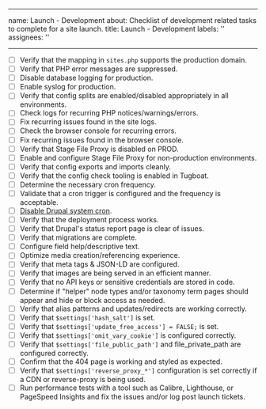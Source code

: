 <!-- ### PORT THIS INTO A K8S DEPLOYED SERVICE ### -->
---
name: Launch - Development
about: Checklist of development related tasks to complete for a site launch.
title: Launch - Development
labels: ''
assignees: ''

---

<!-- Please check off line-items as they are completed and leave notes if necessary. -->
<!-- If an item is not relevant to this project, [strike it out](https://docs.github.com/en/github/writing-on-github/basic-writing-and-formatting-syntax#styling-text) -->
<!-- (e.g. `~~Not relevant item~~`) or remove it. If child tickets are created for -->
<!-- any line-item, please update this description to include references to them. -->

- [ ] Verify that the mapping in `sites.php` supports the production domain.
- [ ] Verify that PHP error messages are suppressed.
- [ ] Disable database logging for production.
- [ ] Enable syslog for production.
- [ ] Verify that config splits are enabled/disabled appropriately in all environments.
- [ ] Check logs for recurring PHP notices/warnings/errors.
- [ ] Fix recurring issues found in the site logs.
- [ ] Check the browser console for recurring errors.
- [ ] Fix recurring issues found in the browser console.
- [ ] Verify that Stage File Proxy is disabled on PROD.
- [ ] Enable and configure Stage File Proxy for non-production environments.
- [ ] Verify that config exports and imports cleanly.
- [ ] Verify that the config check tooling is enabled in Tugboat.
- [ ] Determine the necessary cron frequency.
- [ ] Validate that a cron trigger is configured and the frequency is acceptable.
- [ ] [Disable Drupal system cron](https://www.drupal.org/docs/administering-a-drupal-site/cron-automated-tasks/cron-automated-tasks-overview#s-disabledrupal-cron).
- [ ] Verify that the deployment process works.
- [ ] Verify that Drupal's status report page is clear of issues.
- [ ] Verify that migrations are complete.
- [ ] Configure field help/descriptive text.
- [ ] Optimize media creation/referencing experience.
- [ ] Verify that meta tags & JSON-LD are configured.
- [ ] Verify that images are being served in an efficient manner.
- [ ] Verify that no API keys or sensitive credentials are stored in code.
- [ ] Determine if "helper" node types and/or taxonomy term pages should appear and hide or block access as needed.
- [ ] Verify that alias patterns and updates/redirects are working correctly.
- [ ] Verify that `$settings['hash_salt']` is set.
- [ ] Verify that `$settings['update_free_access'] = FALSE;` is set.
- [ ] Verify that `$settings['omit_vary_cookie']` is configured correctly.
- [ ] Verify that `$settings['file_public_path']` and file_private_path are configured correctly.
- [ ] Confirm that the 404 page is working and styled as expected.
- [ ] Verify that `$settings['reverse_proxy_*']` configuration is set correctly if a CDN or reverse-proxy is being used.
- [ ] Run performance tests with a tool such as Calibre, Lighthouse, or PageSpeed Insights and fix the issues and/or log post launch tickets.
